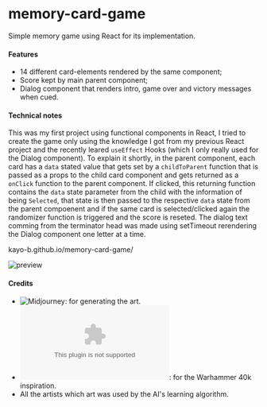 # memory-card-game

Simple memory game using React for its implementation.

#### Features
 - 14 different card-elements rendered by the same component;
 - Score kept by main parent component;
 - Dialog component that renders intro, game over and victory messages when cued.


#### Technical notes

This was my first project using functional components in React, I tried to create the game only using the knowledge I got from my previous React project and the recently leared `useEffect` Hooks (which I only really used for the Dialog component). To explain it shortly, in the parent component, each card has a `data` stated value that gets set by a `childToParent` function that is passed as a props to the child card component and gets returned as a `onClick` function to the parent component. If clicked, this returning function contains the `data` state parameter from the child with the information of being `Selected`, that state is then passed to the respective `data` state from the parent compoenent and if the same card is selected/clicked again the randomizer function is triggered and the score is reseted. The dialog text comming from the terminator head was made using setTimeout rerendering the Dialog component one letter at a time.


kayo-b.github.io/memory-card-game/

![preview](./src/gif_demo.gif)

#### Credits

- ![Midjourney](https://midjourney.com): for generating the art.
- ![Gameshop](www.games-workshop.com): for the Warhammer 40k inspiration.
- All the artists which art was used by the AI's learning algorithm.
